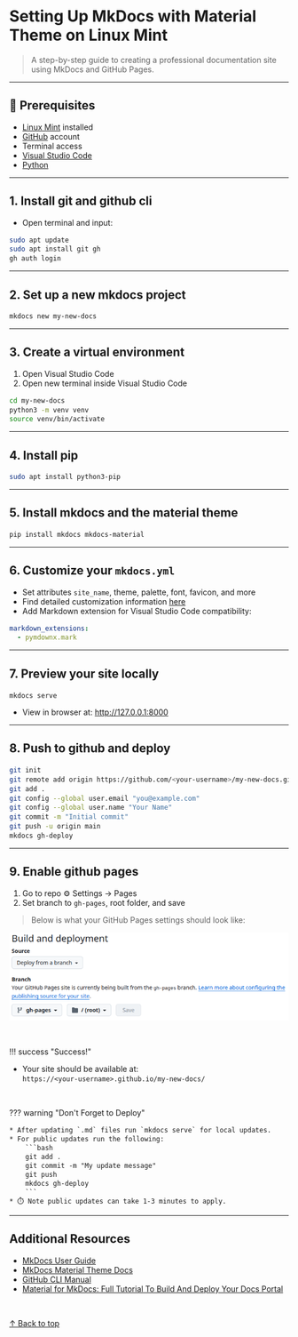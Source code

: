 # Setting Up MkDocs with Material Theme on Linux Mint

> A step-by-step guide to creating a professional documentation site using MkDocs and GitHub Pages.

---

## 📝 Prerequisites

- [Linux Mint](https://linuxmint.com/download.php) installed 
- [GitHub](https://github.com/) account
- Terminal access
- [Visual Studio Code](https://code.visualstudio.com/download) 
- [Python](https://www.python.org/downloads/) 

---

## 1. Install git and github cli

* Open terminal and input:
```bash
sudo apt update   
sudo apt install git gh      
gh auth login
```

---

## 2. Set up a new mkdocs project

```bash
mkdocs new my-new-docs  
```

---
 
## 3. Create a virtual environment

1. Open Visual Studio Code
2. Open new terminal inside Visual Studio Code
```bash
cd my-new-docs
python3 -m venv venv  
source venv/bin/activate
```

---

## 4. Install pip

```bash
sudo apt install python3-pip
```

---

## 5. Install mkdocs and the material theme

```bash
pip install mkdocs mkdocs-material
```

---

## 6. Customize your `mkdocs.yml`

* Set attributes `site_name`, theme, palette, font, favicon, and more
* Find detailed customization information [here](https://squidfunk.github.io/mkdocs-material/setup/)
* Add Markdown extension for Visual Studio Code compatibility:  

```yaml
markdown_extensions:
  - pymdownx.mark
```

---

## 7. Preview your site locally

`mkdocs serve`  
* View in browser at: http://127.0.0.1:8000

---

## 8. Push to github and deploy

```bash
git init
git remote add origin https://github.com/<your-username>/my-new-docs.git
git add .
git config --global user.email "you@example.com"
git config --global user.name "Your Name"
git commit -m "Initial commit"
git push -u origin main
mkdocs gh-deploy
```

---

## 9. Enable github pages

1. Go to repo ⚙ Settings &rarr; Pages
2. Set branch to `gh-pages`, root folder, and save   
> Below is what your GitHub Pages settings should look like:

![GitHub Pages settings screenshot](assets/ghpages.png)

<br>

!!! success "Success!"

- Your site should be available at:  
  `https://<your-username>.github.io/my-new-docs/`

<br>

??? warning "Don't Forget to Deploy"

    * After updating `.md` files run `mkdocs serve` for local updates.
    * For public updates run the following: 
        ```bash  
        git add .  
        git commit -m "My update message"  
        git push  
        mkdocs gh-deploy
        ```
    * ⏱️ Note public updates can take 1-3 minutes to apply. 

---

## Additional Resources
- [MkDocs User Guide](https://www.mkdocs.org/user-guide/)
- [MkDocs Material Theme Docs](https://squidfunk.github.io/mkdocs-material/)
- [GitHub CLI Manual](https://cli.github.com/manual/)
- [Material for MkDocs: Full Tutorial To Build And Deploy Your Docs Portal](https://www.youtube.com/watch?v=xlABhbnNrfI&t=227s)

<br>

[&uarr; Back to top](#setting-up-mkdocs-with-material-theme-on-linux-mint)